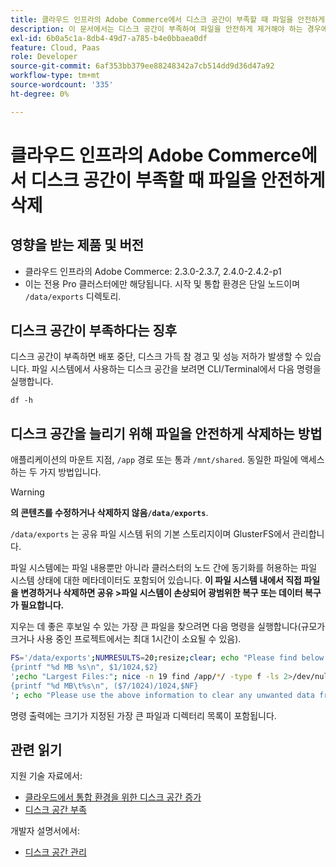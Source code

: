 ```yaml
---
title: 클라우드 인프라의 Adobe Commerce에서 디스크 공간이 부족할 때 파일을 안전하게 삭제
description: 이 문서에서는 디스크 공간이 부족하여 파일을 안전하게 제거해야 하는 경우에 대한 해결 방법을 제공합니다. 이 작업을 고려하기 전에 개발자 설명서에서 [디스크 공간 관리](https://devdocs.magento.com/cloud/project/manage-disk-space.html#no-space-left)를 검토하십시오. 해당 문서의 단계가 적합하지 않거나 문제를 해결할 수 없는 경우 이 문서의 단계를 검토하십시오.
exl-id: 6b0a5c1a-8db4-49d7-a785-b4e0bbaea0df
feature: Cloud, Paas
role: Developer
source-git-commit: 6af353bb379ee88248342a7cb514dd9d36d47a92
workflow-type: tm+mt
source-wordcount: '335'
ht-degree: 0%

---
```


# 클라우드 인프라의 Adobe Commerce에서 디스크 공간이 부족할 때 파일을 안전하게 삭제

## 영향을 받는 제품 및 버전

* 클라우드 인프라의 Adobe Commerce: 2.3.0-2.3.7, 2.4.0-2.4.2-p1
* 이는 전용 Pro 클러스터에만 해당됩니다. 시작 및 통합 환경은 단일 노드이며 `/data/exports` 디렉토리.

## 디스크 공간이 부족하다는 징후

디스크 공간이 부족하면 배포 중단, 디스크 가득 참 경고 및 성능 저하가 발생할 수 있습니다.
파일 시스템에서 사용하는 디스크 공간을 보려면 CLI/Terminal에서 다음 명령을 실행합니다.

`df -h`


## 디스크 공간을 늘리기 위해 파일을 안전하게 삭제하는 방법

애플리케이션의 마운트 지점, `/app` 경로 또는 통과 `/mnt/shared`. 동일한 파일에 액세스하는 두 가지 방법입니다.

>[!WARNING]
>
>**의 콘텐츠를 수정하거나 삭제하지 않음`/data/exports`**.
>
>`/data/exports` 는 공유 파일 시스템 뒤의 기본 스토리지이며 GlusterFS에서 관리합니다.
>
>파일 시스템에는 파일 내용뿐만 아니라 클러스터의 노드 간에 동기화를 허용하는 파일 시스템 상태에 대한 메타데이터도 포함되어 있습니다. **이 파일 시스템 내에서 직접 파일을 변경하거나 삭제하면 공유 >파일 시스템이 손상되어 광범위한 복구 또는 데이터 복구가 필요합니다.**

지우는 데 좋은 후보일 수 있는 가장 큰 파일을 찾으려면 다음 명령을 실행합니다(규모가 크거나 사용 중인 프로젝트에서는 최대 1시간이 소요될 수 있음).

```bash
FS='/data/exports';NUMRESULTS=20;resize;clear; echo "Please find below the Largest Directories and Files:";date;df -h $FS; echo "Largest Directories:";nice -n 19 find /app/*/ -type d -ls 2>/dev/null| sort -rnk1| head -n $NUMRESULTS| awk '
{printf "%d MB %s\n", $1/1024,$2}
';echo "Largest Files:"; nice -n 19 find /app/*/ -type f -ls 2>/dev/null| sort -rnk7| head -n $NUMRESULTS|awk '
{printf "%d MB\t%s\n", ($7/1024)/1024,$NF}
'; echo "Please use the above information to clear any unwanted data from the server, it is important this is done as soon as possible to ensure your server stays functional.";
```

명령 출력에는 크기가 지정된 가장 큰 파일과 디렉터리 목록이 포함됩니다.

## 관련 읽기

지원 기술 자료에서:

* [클라우드에서 통합 환경을 위한 디스크 공간 증가](/help/how-to/general/increase-disk-space-for-integration-environment-on-cloud.md)
* [디스크 공간 부족](/help/troubleshooting/miscellaneous/low-disk-space.md)

개발자 설명서에서:

* [디스크 공간 관리](https://devdocs.magento.com/cloud/project/manage-disk-space.html)
